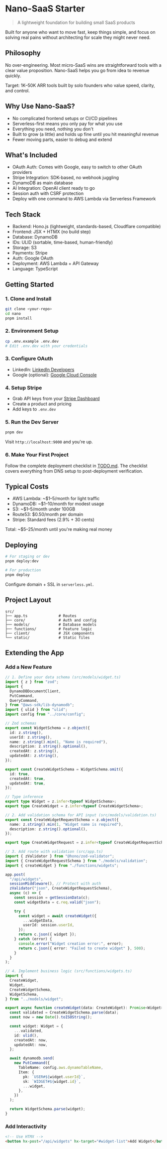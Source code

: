 # Nano-SaaS Starter

> A lightweight foundation for building small SaaS products

Built for anyone who want to move fast, keep things simple, and focus on solving real pains without architecting for scale they might never need.

## Philosophy

No over-engineering. Most micro-SaaS wins are straightforward tools with a clear value proposition. Nano-SaaS helps you go from idea to revenue quickly.

Target: 1K–50K ARR tools built by solo founders who value speed, clarity, and control.

## Why Use Nano-SaaS?

- No complicated frontend setups or CI/CD pipelines
- Serverless-first means you only pay for what you use
- Everything you need, nothing you don't
- Built to grow (a little) and holds up fine until you hit meaningful revenue
- Fewer moving parts, easier to debug and extend

## What's Included

- OAuth Auth: Comes with Google, easy to switch to other OAuth providers
- Stripe Integration: SDK-based, no webhook juggling
- DynamoDB as main database
- AI Integration: OpenAI client ready to go
- Session auth with CSRF protection
- Deploy with one command to AWS Lambda via Serverless Framework

## Tech Stack

- Backend: Hono.js (lightweight, standards-based, Cloudflare compatible)
- Frontend: JSX + HTMX (no build step)
- Database: DynamoDB
- IDs: ULID (sortable, time-based, human-friendly)
- Storage: S3
- Payments: Stripe
- Auth: Google OAuth
- Deployment: AWS Lambda + API Gateway
- Language: TypeScript

## Getting Started

### 1. Clone and Install

```bash
git clone <your-repo>
cd nano
pnpm install
```

### 2. Environment Setup

```bash
cp .env.example .env.dev
# Edit .env.dev with your credentials
```

### 3. Configure OAuth

- LinkedIn: [LinkedIn Developers](https://www.linkedin.com/developers/)
- Google (optional): [Google Cloud Console](https://console.cloud.google.com/)

### 4. Setup Stripe

- Grab API keys from your [Stripe Dashboard](https://dashboard.stripe.com/)
- Create a product and pricing
- Add keys to `.env.dev`

### 5. Run the Dev Server

```bash
pnpm dev
```

Visit `http://localhost:9000` and you're up.

### 6. Make Your First Project

Follow the complete deployment checklist in [TODO.md](./TODO.md).
The checklist covers everything from DNS setup to post-deployment verification.

## Typical Costs

- AWS Lambda: ~$1–5/month for light traffic
- DynamoDB: ~$1–10/month for modest usage
- S3: ~$1–5/month under 100GB
- Route53: $0.50/month per domain
- Stripe: Standard fees (2.9% + 30 cents)

Total: \~\$5–25/month until you're making real money

## Deploying

```bash
# For staging or dev
pnpm deploy:dev

# For production
pnpm deploy
```

Configure domain + SSL in `serverless.yml`.

## Project Layout

```
src/
├── app.ts              # Routes
├── core/               # Auth and config
├── models/             # Database models
├── functions/          # Feature logic
├── client/             # JSX components
└── static/             # Static files
```

## Extending the App

### Add a New Feature

```ts
// 1. Define your data schema (src/models/widget.ts)
import { z } from "zod";
import {
  DynamoDBDocumentClient,
  PutCommand,
  QueryCommand,
} from "@aws-sdk/lib-dynamodb";
import { ulid } from "ulid";
import config from "../core/config";

// Zod schemas
export const WidgetSchema = z.object({
  id: z.string(),
  userId: z.string(),
  name: z.string().min(1, "Name is required"),
  description: z.string().optional(),
  createdAt: z.string(),
  updatedAt: z.string(),
});

export const CreateWidgetSchema = WidgetSchema.omit({
  id: true,
  createdAt: true,
  updatedAt: true,
});

// Type inference
export type Widget = z.infer<typeof WidgetSchema>;
export type CreateWidget = z.infer<typeof CreateWidgetSchema>;

// 2. Add validation schema for API input (src/models/validation.ts)
export const CreateWidgetRequestSchema = z.object({
  name: z.string().min(1, "Widget name is required"),
  description: z.string().optional(),
});

export type CreateWidgetRequest = z.infer<typeof CreateWidgetRequestSchema>;

// 3. Add route with validation (src/app.ts)
import { zValidator } from "@hono/zod-validator";
import { CreateWidgetRequestSchema } from "./models/validation";
import { createWidget } from "./functions/widgets";

app.post(
  "/api/widgets",
  sessionMiddleware(), // Protect with auth
  zValidator("json", CreateWidgetRequestSchema),
  async (c) => {
    const session = getSessionData(c);
    const widgetData = c.req.valid("json");

    try {
      const widget = await createWidget({
        ...widgetData,
        userId: session.userId,
      });
      return c.json({ widget });
    } catch (error) {
      console.error("Widget creation error:", error);
      return c.json({ error: "Failed to create widget" }, 500);
    }
  }
);

// 4. Implement business logic (src/functions/widgets.ts)
import {
  CreateWidget,
  Widget,
  CreateWidgetSchema,
  WidgetSchema,
} from "../models/widget";

export async function createWidget(data: CreateWidget): Promise<Widget> {
  const validated = CreateWidgetSchema.parse(data);
  const now = new Date().toISOString();

  const widget: Widget = {
    ...validated,
    id: ulid(),
    createdAt: now,
    updatedAt: now,
  };

  await dynamodb.send(
    new PutCommand({
      TableName: config.aws.dynamoTableName,
      Item: {
        pk: `USER#${widget.userId}`,
        sk: `WIDGET#${widget.id}`,
        ...widget,
      },
    })
  );

  return WidgetSchema.parse(widget);
}
```

### Add Interactivity

```html
<!-- Use HTMX -->
<button hx-post="/api/widgets" hx-target="#widget-list">Add Widget</button>
```
